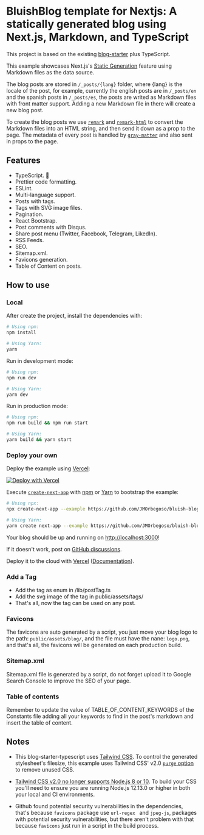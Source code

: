 # BluishBlog template for Nextjs: A statically generated blog using Next.js, Markdown, and TypeScript

This project is based on the existing [blog-starter](https://github.com/vercel/next.js/tree/canary/examples/blog-starter) plus TypeScript.

This example showcases Next.js's [Static Generation](https://nextjs.org/docs/basic-features/pages) feature using Markdown files as the data source.

The blog posts are stored in `/_posts/{lang}` folder, where {lang} is the locale of the post, for example, currently the english posts are in `/_posts/en` and the spanish posts in `/_posts/es`, the posts are writed as Markdown files with front matter support. Adding a new Markdown file in there will create a new blog post.

To create the blog posts we use [`remark`](https://github.com/remarkjs/remark) and [`remark-html`](https://github.com/remarkjs/remark-html) to convert the Markdown files into an HTML string, and then send it down as a prop to the page. The metadata of every post is handled by [`gray-matter`](https://github.com/jonschlinkert/gray-matter) and also sent in props to the page.

## Features

- TypeScript. 💙
- Prettier code formatting.
- ESLint.
- Multi-language support.
- Posts with tags.
- Tags with SVG image files.
- Pagination.
- React Bootstrap.
- Post comments with Disqus.
- Share post menu (Twitter, Facebook, Telegram, LikedIn).
- RSS Feeds.
- SEO.
- Sitemap.xml.
- Favicons generation.
- Table of Content on posts.

## How to use

### Local

After create the project, install the dependencies with:

```bash
# Using npm:
npm install

# Using Yarn:
yarn
```

Run in development mode:

```bash
# Using npm:
npm run dev

# Using Yarn:
yarn dev
```

Run in production mode:

```bash
# Using npm:
npm run build && npm run start

# Using Yarn:
yarn build && yarn start
```

### Deploy your own

Deploy the example using [Vercel](https://vercel.com?utm_source=github&utm_medium=readme&utm_campaign=next-example):

[![Deploy with Vercel](https://vercel.com/button)](https://vercel.com/new/git/external?repository-url=https://github.com/JMOrbegoso/bluish-blog-template&project-name=bluish-blog-template&repository-name=bluish-blog-template)

Execute [`create-next-app`](https://vercel.com/new/git/external?repository-url=https://github.com/JMOrbegoso/bluish-blog-template) with [npm](https://docs.npmjs.com/cli/init) or [Yarn](https://yarnpkg.com/lang/en/docs/cli/create/) to bootstrap the example:

```bash
# Using npx:
npx create-next-app --example https://github.com/JMOrbegoso/bluish-blog-template bluish-blog

# Using Yarn:
yarn create next-app --example https://github.com/JMOrbegoso/bluish-blog-template bluish-blog
```

Your blog should be up and running on [http://localhost:3000](http://localhost:3000)!

If it doesn't work, post on [GitHub discussions](https://github.com/vercel/next.js/discussions).

Deploy it to the cloud with [Vercel](https://vercel.com/new?utm_source=github&utm_medium=readme&utm_campaign=next-example) ([Documentation](https://nextjs.org/docs/deployment)).

### Add a Tag

- Add the tag as enum in /lib/postTag.ts
- Add the svg image of the tag in public/assets/tags/
- That's all, now the tag can be used on any post.

### Favicons

The favicons are auto generated by a script, you just move your blog logo to the path: `public/assets/blog/`, and the file must have the nane: `logo.png`, and that's all, the favicons will be generated on each production build.

### Sitemap.xml

Sitemap.xml file is generated by a script, do not forget upload it to Google Search Console to improve the SEO of your page.

### Table of contents

Remember to update the value of TABLE_OF_CONTENT_KEYWORDS of the Constants file adding all your keywords to find in the post's markdown and insert the table of content.

## Notes

- This blog-starter-typescript uses [Tailwind CSS](https://tailwindcss.com). To control the generated stylesheet's filesize, this example uses Tailwind CSS' v2.0 [`purge` option](https://tailwindcss.com/docs/controlling-file-size/#removing-unused-css) to remove unused CSS.

- [Tailwind CSS v2.0 no longer supports Node.js 8 or 10](https://tailwindcss.com/docs/upgrading-to-v2#upgrade-to-node-js-12-13-or-higher). To build your CSS you'll need to ensure you are running Node.js 12.13.0 or higher in both your local and CI environments.

- Github found potential security vulnerabilities in the dependencies, that's because `favicons` package use `url-regex ` and `jpeg-js`, packages with potential security vulnerabilities, but there aren't problem with that because `favicons` just run in a script in the build process.
